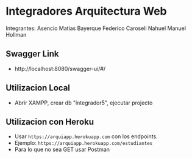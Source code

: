 # Integradores Arquitectura Web
Integrantes:
Asencio Matias
Bayerque Federico
Caroseli Nahuel
Manuel Hollman

## Swagger Link
- http://localhost:8080/swagger-ui/#/

## Utilizacion Local
- Abrir XAMPP, crear db "integrador5", ejecutar projecto 

## Utilizacion con Heroku
- Usar `https://arquiapp.herokuapp.com` con los endpoints.
- Ejemplo: `https://arquiapp.herokuapp.com/estudiantes`
- Para lo que no sea GET usar Postman
